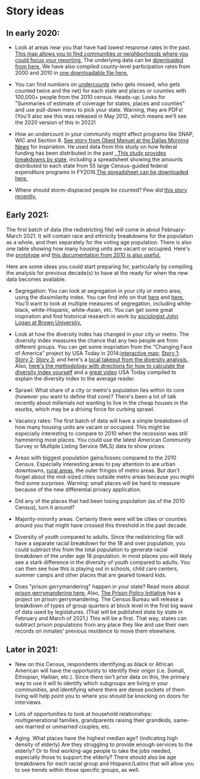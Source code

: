 # Story ideas

## In early 2020:
* Look at areas near you that have had lowest response rates in the past. <a href="https://www.census.gov/library/visualizations/2017/geo/roam.html">This map allows you to find communities or neighborhoods where you could focus your reporting.</a> The underlying data can be <a href="https://www.census.gov/topics/research/guidance/planning-databases.html"> downloaded from here.</a> We have also compiled county-level participation rates from 2000 and 2010 in <a href="https://mjwebster.github.io/NICAR_Census2020/pages/data">one downloadable file here.</a>

* You can find numbers on <a href="https://www.census.gov/coverage_measurement/post-enumeration_surveys/2010_results.html">undercounts</a> (who gets missed, who gets counted twice and the net) for each state and places or counties with 100,000+ people from the 2010 census. Heads-up: Looks for "Summaries of estimate of coverage for states, places and counties" and use pull-down menu to pick your state. Warning, they are PDFs! (You'll also see this was released in May 2012, which means we'll see the 2020 version of this in 2022) 

* How an undercount in your community might affect programs like SNAP, WIC and Section 8. <a href="https://www.dallasnews.com/news/2020/01/27/how-a-2020-census-undercount-would-hurt-efforts-to-fight-poverty-in-dallas-for-the-next-decade/">See story from Obed Manuel at the Dallas Morning News</a> for inspriation.  He used data from this study on how  federal funding has been distributed in the past <a href="https://gwipp.gwu.edu/counting-dollars-2020-role-decennial-census-geographic-distribution-federal-funds">. This study provides breakdowns by state</a>, including a spreadsheet showing the amounts distributed to each state from 55 large Census-guided federal expenditure programs in FY2016.<a href="https://gwipp.gwu.edu/sites/g/files/zaxdzs2181/f/downloads/CFD%20%235%20--%2055%20Large%20Census-guided%20Programs%20by%20State%20FY2016.xlsx">The spreadsheet can be downloaded here.</a>

* Where should storm-displaced people be counted? Pew did <a href="https://www.pewtrusts.org/en/research-and-analysis/blogs/stateline/2020/02/11/census-gives-opposite-advice-to-tornado-damaged-dayton-flood-ravaged-houston">this story recently.</a>


## Early 2021:
The first batch of data (the redistricting file) will come in about February-March 2021. It will contain race and ethnicity breakdowns for the population as a whole, and then separately for the voting age population. There is also one table showing how many housing units are vacant or occupied.  Here's the <a href="https://www2.census.gov/programs-surveys/decennial/rdo/about/2020-census-program/Phase3/Phase3_prototype_schematic_final.pdf?#">prototype</a> and <a href="https://www.census.gov/prod/cen2010/doc/pl94-171.pdf">this documentation from 2010 is also useful.</a>

Here are some ideas you could start preparing for, particularly by compiling the analysis for previous decade(s) to have at the ready for when the new data becomes available.

* Segregation: You can look at segregation in your city or metro area, using the dissimilarity index. You can find info on that <a href="http://www.censusscope.org/about_dissimilarity.html"> here</a> and <a href="https://www.census.gov/hhes/www/housing/resseg/pdf/app_b.pdf"> here.</a> You'll want to look at multiple measures of segregation, including white-black, white-Hispanic, white-Asian, etc. You can get some great inspiration and find historical research in work by <a href="https://www.brown.edu/academics/spatial-structures-in-social-sciences/american-communities-project">sociologist John Logan at Brown University.</a> 

* Look at how the diversity index has changed in your city or metro. The diversity index measures the chance that any two people are from different groups. You can get some inspriation from the "Changing Face of America" project by USA Today in 2014:<a href="https://www.usatoday.com/pages/interactives/div100-map/">interactive map</a>; <a href="https://www.usatoday.com/story/news/nation/2014/10/21/diversity-race-ethnicity-change-100-years/16211133/">Story 1</a>; <a href="https://www.usatoday.com/story/news/nation/2014/11/10/northern-virginia-diversity-race/18079525/">Story 2;</a>
 <a href="https://www.usatoday.com/story/news/nation/2014/11/25/minnesota-school-race-diversity/18919391/">Story 3</a>; and here's a <a href="https://www.lohud.com/story/news/investigations/2014/10/22/diverse-yet-segregated/17690721/">local takeout from the diversity analysis.</a>. Also, <a href="https://www.usatoday.com/story/news/nation/2014/10/21/diversity-index-data-how-we-did-report/17432103/">here's the methodology with directions for how to calculate the diversity index yourself</a> and a <a href="https://www.usatoday.com/videos/news/nation/2015/03/18/17657383/">great video</a> USA Today compiled to explain the diversity index to the average reader.

* Sprawl: What share of a city or metro's population lies within its core (however you want to define that core)? There's been a lot of talk recently about millenials not wanting to live in the cheap houses in the exurbs, which may be a driving force for curbing sprawl.

* Vacancy rates: The first batch of data will have a simple breakdown of how many housing units are vacant or occupied. This might be especially interesting to compare to 2010 when the recession was still hammering most places. You could use the latest American Community Survey or Multiple Listing Service (MLS) data to show prices.

* Areas with biggest population gains/losses compared to the 2010 Census. Especially interesting areas to pay attention to are urban downtowns, <a href="https://www.wxpr.org/post/rural-counties-depopulating-while-urban-areas-grow-report#stream/0">rural areas</a>, the outer fringes of metro areas. But don't forget about the mid-sized cities outside metro areas because you might find some surprises. Warning: small places will be hard to measure because of the new differential privacy application.

* Did any of the places that had been losing population (as of the 2010 Census), turn it around?

* Majority-minority areas. Certainly there were will be cities or counties around you that might have crossed this threshold in the past decade. 

* Diversity of youth compared to adults. Since the redistricting file will have a separate racial breakdown for the 18 and over population, you could subtract this from the total population to generate racial breakdown of the under age 18 population. In most places you will likely see a stark difference in the diversity of youth compared to adults. You can then see how this is playing out in schools, child care centers, summer camps and other places that are geared toward kids.

* Does "prison gerrymandering" happen in your state? Read more about <a href="https://www.valdostadailytimes.com/news/ga_fl_news/ghost-populations-prisoners-who-can-t-vote-counted-in-census/article_f80ecfe6-4386-11ea-8c08-1336678e9e7c.html"> prison gerrymandering here.</a> Also, <a href="https://www.prisonersofthecensus.org">The Prison Policy Initiative</a> has a project on prison gerrymandering. 
The Census Bureau will release a breakdown of types of group quarters at block level in the first big wave of data used by legislatures. (That will be published state by state in February and March of 2021.) This will be a first. That way, states can subtract prison populations from any place they like and use their own records on inmates' previous residence to move them elsewhere.


## Later in 2021:
* New on this Census, respondents identifying as black or African American will have the opportunity to identify their origin (i.e. Somali, Ethiopian, Haitian, etc.). Since there isn't prior data on this, the primary way to use it will to identify which subgroups are living in your communities, and identifying where there are dense pockets of them living will help point you to where you should be knocking on doors for interviews.

* Lots of opportunities to look at household relationships: multigenerational families, grandparents raising their grandkids, same-sex married or unmarried couples, etc.

* Aging. What places have the highest median age? (indicating high density of elderly) Are they struggling to provide enough services to the elderly? Or to find working-age people to take the jobs needed, especially those to support the elderly? There should also be age breakdowns for each racial group and Hispanic/Latino that will allow you to see trends within those specific groups, as well.




